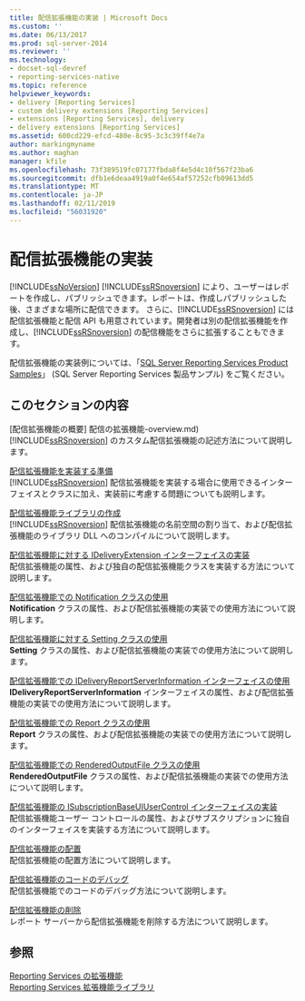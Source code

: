 ```yaml
---
title: 配信拡張機能の実装 | Microsoft Docs
ms.custom: ''
ms.date: 06/13/2017
ms.prod: sql-server-2014
ms.reviewer: ''
ms.technology:
- docset-sql-devref
- reporting-services-native
ms.topic: reference
helpviewer_keywords:
- delivery [Reporting Services]
- custom delivery extensions [Reporting Services]
- extensions [Reporting Services], delivery
- delivery extensions [Reporting Services]
ms.assetid: 600cd229-efcd-480e-8c95-3c3c39ff4e7a
author: markingmyname
ms.author: maghan
manager: kfile
ms.openlocfilehash: 73f389519fc07177fbda8f4e5d4c10f567f23ba6
ms.sourcegitcommit: dfb1e6deaa4919a0f4e654af57252cfb09613dd5
ms.translationtype: MT
ms.contentlocale: ja-JP
ms.lasthandoff: 02/11/2019
ms.locfileid: "56031920"
---
```

# <a name="implementing-a-delivery-extension"></a>配信拡張機能の実装
  [!INCLUDE[ssNoVersion](../../../includes/ssnoversion-md.md)] [!INCLUDE[ssRSnoversion](../../../includes/ssrsnoversion-md.md)] により、ユーザーはレポートを作成し、パブリッシュできます。レポートは、作成しパブリッシュした後、さまざまな場所に配信できます。 さらに、[!INCLUDE[ssRSnoversion](../../../includes/ssrsnoversion-md.md)] には配信拡張機能と配信 API も用意されています。開発者は別の配信拡張機能を作成し、[!INCLUDE[ssRSnoversion](../../../includes/ssrsnoversion-md.md)] の配信機能をさらに拡張することもできます。  
  
 配信拡張機能の実装例については、「[SQL Server Reporting Services Product Samples](https://go.microsoft.com/fwlink/?LinkId=177889)」 (SQL Server Reporting Services 製品サンプル) をご覧ください。  
  
## <a name="in-this-section"></a>このセクションの内容  
 [配信拡張機能の概要] 配信の拡張機能-overview.md)  
 [!INCLUDE[ssRSnoversion](../../../includes/ssrsnoversion-md.md)] のカスタム配信拡張機能の記述方法について説明します。  
  
 [配信拡張機能を実装する準備](preparing-to-implement-a-delivery-extension.md)  
 [!INCLUDE[ssRSnoversion](../../../includes/ssrsnoversion-md.md)] 配信拡張機能を実装する場合に使用できるインターフェイスとクラスに加え、実装前に考慮する問題についても説明します。  
  
 [配信拡張機能ライブラリの作成](creating-a-delivery-extension-library.md)  
 [!INCLUDE[ssRSnoversion](../../../includes/ssrsnoversion-md.md)] 配信拡張機能の名前空間の割り当て、および配信拡張機能のライブラリ DLL へのコンパイルについて説明します。  
  
 [配信拡張機能に対する IDeliveryExtension インターフェイスの実装](implementing-the-ideliveryextension-interface-for-a-delivery-extension.md)  
 配信拡張機能の属性、および独自の配信拡張機能クラスを実装する方法について説明します。  
  
 [配信拡張機能での Notification クラスの使用](using-a-notification-class-for-a-delivery-extension.md)  
 **Notification** クラスの属性、および配信拡張機能の実装での使用方法について説明します。  
  
 [配信拡張機能に対する Setting クラスの使用](using-the-setting-class-for-a-delivery-extension.md)  
 **Setting** クラスの属性、および配信拡張機能の実装での使用方法について説明します。  
  
 [配信拡張機能での IDeliveryReportServerInformation インターフェイスの使用](using-the-ideliveryreportserverinformation-interface-for-a-delivery-extension.md)  
 **IDeliveryReportServerInformation** インターフェイスの属性、および配信拡張機能の実装での使用方法について説明します。  
  
 [配信拡張機能での Report クラスの使用](using-the-report-class-for-a-delivery-extension.md)  
 **Report** クラスの属性、および配信拡張機能の実装での使用方法について説明します。  
  
 [配信拡張機能での RenderedOutputFile クラスの使用](using-the-renderedoutputfile-class-for-a-delivery-extension.md)  
 **RenderedOutputFile** クラスの属性、および配信拡張機能の実装での使用方法について説明します。  
  
 [配信拡張機能の ISubscriptionBaseUIUserControl インターフェイスの実装](implementing-the-isubscriptionbaseuiusercontrol-interface.md)  
 配信拡張機能ユーザー コントロールの属性、およびサブスクリプションに独自のインターフェイスを実装する方法について説明します。  
  
 [配信拡張機能の配置](deploying-a-delivery-extension.md)  
 配信拡張機能の配置方法について説明します。  
  
 [配信拡張機能のコードのデバッグ](debugging-delivery-extension-code.md)  
 配信拡張機能でのコードのデバッグ方法について説明します。  
  
 [配信拡張機能の削除](removing-a-delivery-extension.md)  
 レポート サーバーから配信拡張機能を削除する方法について説明します。  
  
## <a name="see-also"></a>参照  
 [Reporting Services の拡張機能](../reporting-services-extensions.md)   
 [Reporting Services 拡張機能ライブラリ](../reporting-services-extension-library.md)  
  
  
